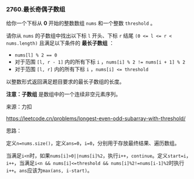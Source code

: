 ### 2760.最长奇偶子数组

给你一个下标从 **0** 开始的整数数组 `nums` 和一个整数 `threshold` 。

请你从 `nums` 的子数组中找出以下标 `l` 开头、下标 `r` 结尾 `(0 <= l <= r < nums.length)` 且满足以下条件的 **最长子数组** ：

- `nums[l] % 2 == 0`
- 对于范围 `[l, r - 1]` 内的所有下标 `i` ，`nums[i] % 2 != nums[i + 1] % 2`
- 对于范围 `[l, r]` 内的所有下标 `i` ，`nums[i] <= threshold`

以整数形式返回满足题目要求的最长子数组的长度。

**注意：子数组** 是数组中的一个连续非空元素序列。

来源：力扣

https://leetcode.cn/problems/longest-even-odd-subarray-with-threshold/



思路：

​		定义`n=nums.size()`，定义`ans=0`，`i=0`，分别用于存放最终结果、遍历数组。

​		当满足`i<n`时，如果`nums[i]>0||nums[i]%2`，执行`i++`，`continue`。定义`start=i`，`i++`，当满足`i<n && nums[i]<=threshold && nums[i]%2!=nums[i-1]%2`时执行`i++`。`ans`应该为`max(ans, i-start)`。